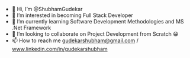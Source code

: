 - 👋 Hi, I’m @ShubhamGudekar
- 👀 I’m interested in becoming Full Stack Developer
- 🌱 I’m currently learning Software Development Methodologies and MS .Net Framework
- 💞️ I’m looking to collaborate on Project Development from Scratch 😁
- 📫 How to reach me  gudekarshubham@gmail.com / www.linkedin.com/in/gudekarshubham

<!---
ShubhamGudekar/ShubhamGudekar is a ✨ special ✨ repository because its `README.md` (this file) appears on your GitHub profile.
You can click the Preview link to take a look at your changes.
--->
